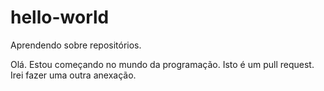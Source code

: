 # hello-world
Aprendendo sobre repositórios.

Olá.
Estou começando no mundo da programação.
Isto é um pull request.
Irei fazer uma outra anexação.

